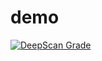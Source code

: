 # demo
[![DeepScan Grade](https://deepscan.io/api/projects/3/branches/3/badge/grade.svg)](https://deepscan.io/dashboard/#view=project&pid=3&bid=3)
